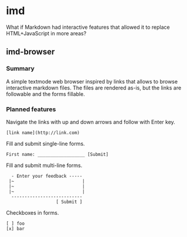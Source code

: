 # imd
What if Markdown had interactive features that allowed it to replace HTML+JavaScript in more areas?


## imd-browser

### Summary
A simple textmode web browser inspired by links that allows to browse interactive markdown files. The files are
rendered as-is, but the links are followable and the forms fillable.

### Planned features
Navigate the links with up and down arrows and follow with Enter key.
```
[link name](http://link.com)
```

Fill and submit single-line forms.
```
First name: __________________ [Submit]
```

Fill and submit multi-line forms.
```
  - Enter your feedback -----
 |~                          |
 |~                          |
 |~                          |
  ---------------------------
                   [ Submit ]
```

Checkboxes in forms.
```
[ ] foo
[x] bar
```
